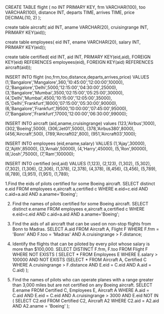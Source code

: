 CREATE TABLE flight (
    no INT PRIMARY KEY,
    frm VARCHAR(100),
    too VARCHAR(100),
    distance INT,
    departs TIME,
    arrives TIME,
    price DECIMAL(10, 2)
);

create table aircraft(
     aid INT,
     aname VARCHAR(20),
     cruisingrange INT,
     PRIMARY KEY(aid));

 create table employees(
     eid INT,
     ename VARCHAR(20),
     salary INT,
     PRIMARY KEY(eid));
    
 create table certified(
     eid INT,
     aid INT,
     PRIMARY KEY(eid,aid),
     FOREIGN KEY(eid) REFERENCES employees(eid),
     FOREIGN KEY(aid) REFERENCES aircraft(aid));

INSERT INTO flight (no,frm,too,distance,departs,arrives,price) VALUES 
            (1,'Bangalore','Mangalore',360,'10:45:00','12:00:00',10000),
            (2,'Bangalore','Delhi',5000,'12:15:00','04:30:00',25000),
            (3,'Bangalore','Mumbai',3500,'02:15:00','05:25:00',30000),
            (4,'Delhi','Mumbai',4500,'10:15:00','12:05:00',35000),
            (5,'Delhi','Frankfurt',18000,'07:15:00','05:30:00',90000),
            (6,'Bangalore','Frankfurt',19500,'10:00:00','07:45:00',95000),
            (7,'Bangalore','Frankfurt',17000,'12:00:00','06:30:00',99000);

INSERT INTO aircraft (aid,aname,cruisingrange) values 
        (123,'Airbus',1000),
        (302,'Boeing',5000),
        (306,'Jet01',5000),
        (378,'Airbus380',8000),
        (456,'Aircraft',500),
        (789,'Aircraft02',800),
        (951,'Aircraft03',1000);
        
INSERT INTO employees (eid,ename,salary) VALUES
        (1,'Ajay',30000),
        (2,'Ajith',85000),
        (3,'Arnab',50000),
        (4,'Harry',45000),
        (5,'Ron',90000),
        (6,'Josh',75000),
        (7,'Ram',100000);

INSERT INTO certified (eid,aid) VALUES
        (1,123),
        (2,123),
        (1,302),
        (5,302),
        (7,302),
        (1,306),
        (2,306),
        (1,378),
        (2,378),
        (4,378),
        (6,456),
        (3,456),
        (5,789),
        (6,789),
        (3,951),
        (1,951),
        (1,789);
        
1.Find the eids of pilots certified for some Boeing aircraft.
     SELECT distinct e.eid
     FROM employees e,aircraft a,certified c
     WHERE e.eid=c.eid
     AND c.aid=a.aid
     AND a.aname='Boeing';

2. Find the names of pilots certified for some Boeing aircraft.
    SELECT distinct e.ename
     FROM employees e,aircraft a,certified c
     WHERE e.eid=c.eid
     AND c.aid=a.aid
     AND a.aname='Boeing';


3. Find the aids of all aircraft that can be used on non-stop flights from Bonn
to Madras.
 SELECT A.aid FROM Aircraft A, Flight F WHERE F.frm = 'Bonn' AND F.too = 'Madras' AND A.cruisingrange > F.distance;

4. Identify the flights that can be piloted by every pilot whose salary is more
than $100,000.
 SELECT    DISTINCT  F.frm, F.too FROM  Flight F WHERE NOT EXISTS  ( SELECT  * FROM  Employees E WHERE  E.salary > 100000 AND NOT EXISTS (SELECT  * FROM  Aircraft A, Certified C WHERE  A.cruisingrange > F.distance AND  E.eid = C.eid
AND A.aid = C.aid) );


5. Find the names of pilots who can operate planes with a range greater than 3,000 miles but are not certified on any Boeing aircraft.
	SELECT E.ename FROM Certified C, Employees E, Aircraft A WHERE A.aid = C.aid AND E.eid = C.eid AND A.cruisingrange > 3000 AND E.eid NOT IN ( SELECT C2.eid FROM Certified C2, Aircraft A2 WHERE C2.aid = A2.aid AND A2.aname = 'Boeing' );
